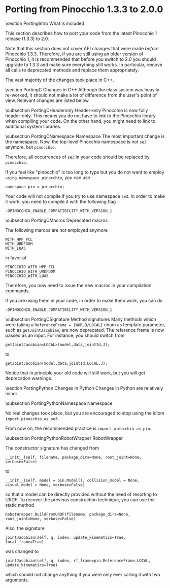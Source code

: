 # Porting from Pinocchio 1.3.3 to 2.0.0

\section PortingIntro What is included

This section describes how to port your code from the latest Pinocchio 1 release (1.3.3) to 2.0.

Note that this section does not cover API changes that were made *before* Pinocchio 1.3.3.
Therefore, if you are still using an older version of Pinocchio 1,
it is recommended that before you switch to 2.0 you should upgrade to 1.3.3 and make sure everything still works.
In particular, remove all calls to deprecated methods and replace them appropriately.

The vast majority of the changes took place in C++.

\section PortingC Changes in C++
Although the class system was heavily re-worked, it should not make a lot of difference from the user's point of view.
Relevant changes are listed below.

\subsection PortingCHeaderonly Header-only
Pinocchio is now fully header-only. This means you do not have to link to the Pinocchio library when compiling your code.
On the other hand, you might need to link to additional system libraries.

\subsection PortingCNamespace Namespace
The most important change is the namespace.
Now, the top-level Pinocchio namespace is not `se3` anymore, but `pinocchio`.

Therefore, all occurrences of `se3` in your code should be replaced by `pinocchio`.

If you feel like "pinocchio" is too long to type but you do not want to employ `using namespace pinocchio`,
you can use
```
namespace pin = pinocchio;
```

Your code will not compile if you try to use namespace `se3`.
In order to make it work, you need to compile it with the following flag
```
-DPINOCCHIO_ENABLE_COMPATIBILITY_WITH_VERSION_1
```

\subsection PortingCMacros Deprecated macros

The following marcos are not employed anymore
```
WITH_HPP_FCL
WITH_URDFDOM
WITH_LUA5
```
in favor of
```
PINOCCHIO_WITH_HPP_FCL
PINOCCHIO_WITH_URDFDOM
PINOCCHIO_WITH_LUA5
```
Therefore, you now need to issue the new macros in your compilation commands.

If you are using them in your code, in order to make them work, you can do
```
-DPINOCCHIO_ENABLE_COMPATIBILITY_WITH_VERSION_1
```

\subsection PortingCSignature Method signatures
Many methods which were taking a `ReferenceFrame = {WORLD/LOCAL}` enum as template parameter, such as `getJointJacobian`,
are now deprecated. The reference frame is now passed as an input.
For instance, you should switch from
```
getJointJacobian<LOCAL>(model,data,jointId,J);
```
to
```
getJointJacobian(model,data,jointId,LOCAL,J);
```

Notice that in principle your old code will still work, but you will get deprecation warnings.

\section PortingPython Changes in Python
Changes in Python are relatively minor.

\subsection PortingPythonNamespace Namespace

No real changes took place, but you are encouraged to stop using the idiom `import pinocchio as se3`.

From now on, the recommended practice is `import pinocchio as pin`.

\subsection PortingPythonRobotWrapper RobotWrapper

The constructor signature has changed from
```
__init__(self, filename, package_dirs=None, root_joint=None, verbose=False)
```
to
```
__init__(self, model = pin.Model(), collision_model = None, visual_model = None, verbose=False)
```
so that a model can be directly provided without the need of resorting to URDF.
To recover the previous construction technique, you can use the static method
```
RobotWrapper.BuildFromURDF(filename, package_dirs=None, root_joint=None, verbose=False)
```

Also, the signature
```
jointJacobian(self, q, index, update_kinematics=True, local_frame=True)
```
was changed to
```
jointJacobian(self, q, index, rf_frame=pin.ReferenceFrame.LOCAL, update_kinematics=True)
```
which should not change anything if you were only ever calling it with two arguments.


